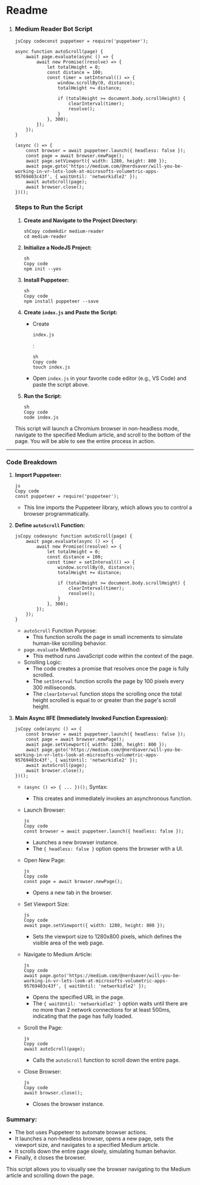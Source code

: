 # Readme

1. ### **Medium Reader Bot Script**

   ```
   jsCopy codeconst puppeteer = require('puppeteer');
   
   async function autoScroll(page) {
       await page.evaluate(async () => {
           await new Promise((resolve) => {
               let totalHeight = 0;
               const distance = 100;
               const timer = setInterval(() => {
                   window.scrollBy(0, distance);
                   totalHeight += distance;
   
                   if (totalHeight >= document.body.scrollHeight) {
                       clearInterval(timer);
                       resolve();
                   }
               }, 300);
           });
       });
   }
   
   (async () => {
       const browser = await puppeteer.launch({ headless: false });
       const page = await browser.newPage();
       await page.setViewport({ width: 1280, height: 800 });
       await page.goto('https://medium.com/@nerdsaver/will-you-be-working-in-vr-lets-look-at-microsofts-volumetric-apps-95769403c43f', { waitUntil: 'networkidle2' });
       await autoScroll(page);
       await browser.close();
   })();
   ```

   ### **Steps to Run the Script**

   1. **Create and Navigate to the Project Directory:**

      ```
      shCopy codemkdir medium-reader
      cd medium-reader
      ```

   2. **Initialize a NodeJS Project:**

      ```
      sh
      Copy code
      npm init --yes
      ```

   3. **Install Puppeteer:**

      ```
      sh
      Copy code
      npm install puppeteer --save
      ```

   4. **Create `index.js` and Paste the Script:**

      - Create 

        ```
        index.js
        ```

        :

        ```
        sh
        Copy code
        touch index.js
        ```

      - Open `index.js` in your favorite code editor (e.g., VS Code) and paste the script above.

   5. **Run the Script:**

      ```
      sh
      Copy code
      node index.js
      ```

   This script will launch a Chromium browser in non-headless mode, navigate to the specified Medium article, and scroll to the bottom of the page. You will be able to see the entire process in action.

--------------------------------------------------------------------------------------------------------

### **Code Breakdown**

1. **Import Puppeteer:**

   ```
   js
   Copy code
   const puppeteer = require('puppeteer');
   ```

   - This line imports the Puppeteer library, which allows you to control a browser programmatically.

2. **Define `autoScroll` Function:**

   ```
   jsCopy codeasync function autoScroll(page) {
       await page.evaluate(async () => {
           await new Promise((resolve) => {
               let totalHeight = 0;
               const distance = 100;
               const timer = setInterval(() => {
                   window.scrollBy(0, distance);
                   totalHeight += distance;
   
                   if (totalHeight >= document.body.scrollHeight) {
                       clearInterval(timer);
                       resolve();
                   }
               }, 300);
           });
       });
   }
   ```

   - `autoScroll` Function Purpose:
     - This function scrolls the page in small increments to simulate human-like scrolling behavior.
   - `page.evaluate` Method:
     - This method runs JavaScript code within the context of the page.
   - Scrolling Logic:
     - The code creates a promise that resolves once the page is fully scrolled.
     - The `setInterval` function scrolls the page by 100 pixels every 300 milliseconds.
     - The `clearInterval` function stops the scrolling once the total height scrolled is equal to or greater than the page's scroll height.

3. **Main Async IIFE (Immediately Invoked Function Expression):**

   ```
   jsCopy code(async () => {
       const browser = await puppeteer.launch({ headless: false });
       const page = await browser.newPage();
       await page.setViewport({ width: 1280, height: 800 });
       await page.goto('https://medium.com/@nerdsaver/will-you-be-working-in-vr-lets-look-at-microsofts-volumetric-apps-95769403c43f', { waitUntil: 'networkidle2' });
       await autoScroll(page);
       await browser.close();
   })();
   ```

   - `(async () => { ... })();` Syntax:

     - This creates and immediately invokes an asynchronous function.

   - Launch Browser:

     ```
     js
     Copy code
     const browser = await puppeteer.launch({ headless: false });
     ```

     - Launches a new browser instance.
     - The `{ headless: false }` option opens the browser with a UI.

   - Open New Page:

     ```
     js
     Copy code
     const page = await browser.newPage();
     ```

     - Opens a new tab in the browser.

   - Set Viewport Size:

     ```
     js
     Copy code
     await page.setViewport({ width: 1280, height: 800 });
     ```

     - Sets the viewport size to 1280x800 pixels, which defines the visible area of the web page.

   - Navigate to Medium Article:

     ```
     js
     Copy code
     await page.goto('https://medium.com/@nerdsaver/will-you-be-working-in-vr-lets-look-at-microsofts-volumetric-apps-95769403c43f', { waitUntil: 'networkidle2' });
     ```

     - Opens the specified URL in the page.
     - The `{ waitUntil: 'networkidle2' }` option waits until there are no more than 2 network connections for at least 500ms, indicating that the page has fully loaded.

   - Scroll the Page:

     ```
     js
     Copy code
     await autoScroll(page);
     ```

     - Calls the `autoScroll` function to scroll down the entire page.

   - Close Browser:

     ```
     js
     Copy code
     await browser.close();
     ```

     - Closes the browser instance.

### **Summary:**

- The bot uses Puppeteer to automate browser actions.
- It launches a non-headless browser, opens a new page, sets the viewport size, and navigates to a specified Medium article.
- It scrolls down the entire page slowly, simulating human behavior.
- Finally, it closes the browser.

This script allows you to visually see the browser navigating to the Medium article and scrolling down the page.